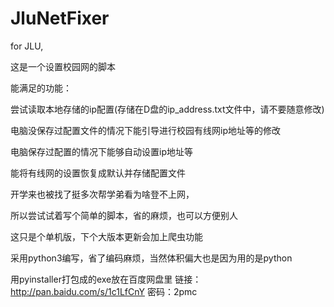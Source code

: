 # JluNetFixer
for JLU,   

这是一个设置校园网的脚本  

能满足的功能：  

尝试读取本地存储的ip配置(存储在D盘的ip_address.txt文件中，请不要随意修改)  

电脑没保存过配置文件的情况下能引导进行校园有线网ip地址等的修改  

电脑保存过配置的情况下能够自动设置ip地址等  

能将有线网的设置恢复成默认并存储配置文件  

开学来也被找了挺多次帮学弟看为啥登不上网，

所以尝试试着写个简单的脚本，省的麻烦，也可以方便别人     

这只是个单机版，下个大版本更新会加上爬虫功能     

采用python3编写，省了编码麻烦，当然体积偏大也是因为用的是python  

用pyinstaller打包成的exe放在百度网盘里 链接：http://pan.baidu.com/s/1c1LfCnY 密码：2pmc
